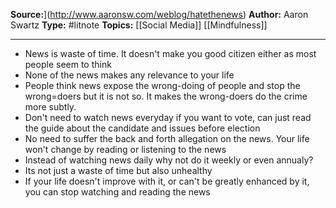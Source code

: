 **Source:**](http://www.aaronsw.com/weblog/hatethenews)
**Author:** Aaron Swartz
**Type:** #litnote 
**Topics:** [[Social Media]] [[Mindfulness]]

----
- News is waste of time. It doesn't make you good citizen either as most people seem to think
- None of the news makes any relevance to  your life
- People think news expose the wrong-doing of people and stop the wrong=doers but it is not so. It makes the wrong-doers do the crime more subtly.
- Don't need to watch news everyday if you want to vote, can just read the guide about the candidate and issues before election
- No need to suffer the back and forth allegation on the news. Your life won't change by reading or listening to the news
- Instead of watching news daily why not do it weekly or even annualy? 
- Its not just a waste of time but also unhealthy
- If your life doesn't improve with it, or can't be greatly enhanced by it, you can stop watching and reading the news